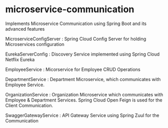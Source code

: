 # microservice-communication
Implements Microservice Communication using Spring Boot and its advanced features

MicroserviceConfigServer :
Spring Cloud Config Server for holding Microservices configuration

EurekaServerConfig :
Discovery Service implemented using Spring Cloud Netflix Eureka

EmployeeService :
Micorservice for Employee CRUD Operations

DepartmentService :
Department Microservice, which communicates with Employee Service.

OrganizationService :
Organization Microservice which communicates with Employee & Department Services. Spring Cloud Open Feign is used for the Client Communication.

SwaggerGatewayService :
API Gateway Service using Spring Zuul for the Communication
